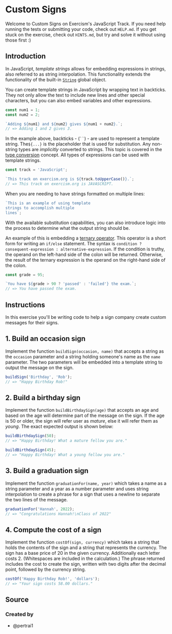 # Custom Signs

Welcome to Custom Signs on Exercism's JavaScript Track.
If you need help running the tests or submitting your code, check out `HELP.md`.
If you get stuck on the exercise, check out `HINTS.md`, but try and solve it without using those first :)

## Introduction

In JavaScript, _template strings_ allows for embedding expressions in strings, also referred to as string interpolation.
This functionality extends the functionality of the built-in [`String`][string-reference] global object.

You can create template strings in JavaScript by wrapping text in backticks.
They not only allow the text to include new lines and other special characters, but you can also embed variables and other expressions.

```javascript
const num1 = 1;
const num2 = 2;

`Adding ${num1} and ${num2} gives ${num1 + num2}.`;
// => Adding 1 and 2 gives 3.
```

In the example above, backticks - (<code>\`\`</code>) - are used to represent a template string. The`${...}` is the placeholder that is used for substitution.
Any non-string types are _implicitly_ converted to strings.
This topic is covered in the [type conversion][type-conversion-concept] concept.
All types of expressions can be used with template strings.

```javascript
const track = 'JavaScript';

`This track on exercism.org is ${track.toUpperCase()}.`;
// => This track on exercism.org is JAVASCRIPT.
```

When you are needing to have strings formatted on multiple lines:

```javascript
`This is an example of using template
strings to accomplish multiple
lines`;
```

With the available substitution capabilities, you can also introduce logic into the process to determine what the output string should be.

An example of this is embedding a [ternary operator][ternary-operator].
This operator is a short form for writing an `if/else` statement.
The syntax is `condition ? consequent-expression : alternative-expression`.
If the condition is truthy, the operand on the left-hand side of the colon will be returned.
Otherwise, the result of the ternary expression is the operand on the right-hand side of the colon.

```javascript
const grade = 95;

`You have ${grade > 90 ? 'passed' : 'failed'} the exam.`;
// => You have passed the exam.
```

[string-reference]: https://developer.mozilla.org/en-US/docs/Web/JavaScript/Reference/Global_Objects/String
[type-conversion-concept]: /tracks/javascript/concepts/type-conversion
[ternary-operator]: https://developer.mozilla.org/en-US/docs/Web/JavaScript/Reference/Operators/Conditional_Operator

## Instructions

In this exercise you'll be writing code to help a sign company create custom messages for their signs.

## 1. Build an occasion sign

Implement the function `buildSign(occasion, name)` that accepts a string as the `occasion` parameter and a string holding someone's name as the `name` parameter. The two parameters will be embedded into a template string to output the message on the sign.

```javascript
buildSign('Birthday', 'Rob');
// => "Happy Birthday Rob!"
```

## 2. Build a birthday sign

Implement the function `buildBirthdaySign(age)` that accepts an age and based on the age will determine part of the message on the sign. If the age is 50 or older, the sign will refer user as _mature_, else it will refer them as _young_. The exact expected output is shown below:

```javascript
buildBirthdaySign(50);
// => "Happy Birthday! What a mature fellow you are."

buildBirthdaySign(45);
// => "Happy Birthday! What a young fellow you are."
```

## 3. Build a graduation sign

Implement the function `graduationFor(name, year)` which takes a name as a string parameter and a year as a number parameter and uses string interpolation to create a phrase for a sign that uses a newline to separate the two lines of the message.

```javascript
graduationFor('Hannah', 2022);
// => "Congratulations Hannah!\nClass of 2022"
```

## 4. Compute the cost of a sign

Implement the function `costOf(sign, currency)` which takes a string that holds the contents of the sign and a string that represents the currency.
The sign has a base price of 20 in the given currency. Additionally each letter costs 2. (Whitespaces are included in the calculation.)
The phrase returned includes the cost to create the sign, written with two digits after the decimal point, followed by the currency string.

```javascript
costOf('Happy Birthday Rob!', 'dollars');
// => "Your sign costs 58.00 dollars."
```

## Source

### Created by

- @pertrai1
